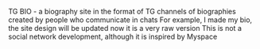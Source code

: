 TG BIO - a biography site in the format of TG channels of biographies created by people who communicate in chats
For example, I made my bio, the site design will be updated now it is a very raw version
This is not a social network development, although it is inspired by Myspace
